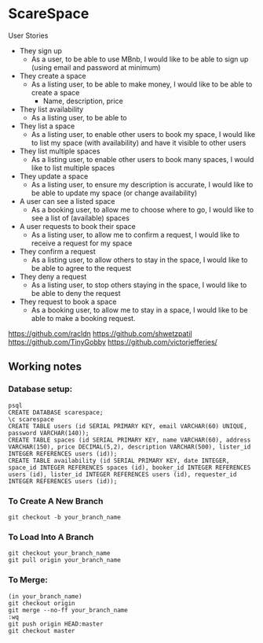 # ScareSpace

User Stories

* They sign up
    * As a user, to be able to use MBnb, I would like to be able to sign up (using email and password at minimum)
* They create a space
    * As a listing user, to be able to make money, I would like to be able to create a space
        * Name, description, price
* They list availability
    * As a listing user, to be able to
* They list a space
    * As a listing user, to enable other users to book my space, I would like to list my space (with availability) and have it visible to other users
* They list multiple spaces
    * As a listing user, to enable other users to book many spaces, I would like to list multiple spaces
* They update a space
    * As a listing user, to ensure my description is accurate, I would like to be able to update my space (or change availability)
* A user can see a listed space
    * As a booking user, to allow me to choose where to go, I would like to see a list of (available) spaces
* A user requests to book their space
    * As a listing user, to allow me to confirm a request, I would like to receive a request for my space
* They confirm a request
    * As a listing user, to allow others to stay in the space, I would like to be able to agree to the request
* They deny a request
    * As a listing user, to stop others staying in the space, I would like to be able to deny the request
* They request to book a space
    * As a booking user, to allow me to stay in a space, I would like to be able to make a booking request.

https://github.com/racldn
https://github.com/shwetzpatil
https://github.com/TinyGobby
https://github.com/victorjefferies/

## Working notes
### Database setup:
```
psql
CREATE DATABASE scarespace;
\c scarespace
CREATE TABLE users (id SERIAL PRIMARY KEY, email VARCHAR(60) UNIQUE, password VARCHAR(140));
CREATE TABLE spaces (id SERIAL PRIMARY KEY, name VARCHAR(60), address VARCHAR(150), price DECIMAL(5,2), description VARCHAR(500), lister_id INTEGER REFERENCES users (id));
CREATE TABLE availability (id SERIAL PRIMARY KEY, date INTEGER, space_id INTEGER REFERENCES spaces (id), booker_id INTEGER REFERENCES users (id), lister_id INTEGER REFERENCES users (id), requester_id INTEGER REFERENCES users (id));
```

### To Create A New Branch
```
git checkout -b your_branch_name
```

### To Load Into A Branch
```
git checkout your_branch_name
git pull origin your_branch_name
```

### To Merge:
```
(in your_branch_name)
git checkout origin
git merge --no-ff your_branch_name
:wq
git push origin HEAD:master
git checkout master
```
